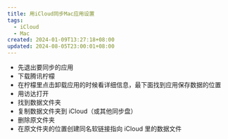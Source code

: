 ```yaml
---
title: 用iCloud同步Mac应用设置
tags:
  - iCloud
  - Mac
created: 2024-01-09T13:27:18+08:00
updated: 2024-08-05T23:00:01+08:00
---
```


- 先退出要同步的应用
- 下载腾讯柠檬
- 在柠檬里点击卸载应用的时候看详细信息，最下面找到应用保存数据的位置
- 用访达打开
- 找到数据文件夹
- 复制数据文件夹到 iCloud（或其他同步盘）
- 删除原文件夹
- 在原文件夹的位置创建同名软链接指向 iCloud 里的数据文件
